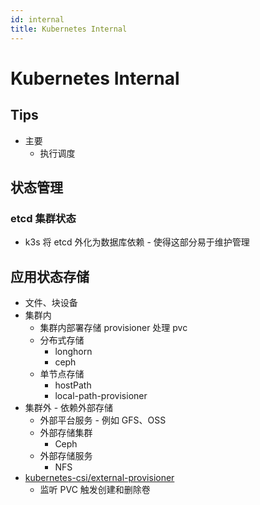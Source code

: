 ```yaml
---
id: internal
title: Kubernetes Internal
---
```


# Kubernetes Internal
## Tips
* 主要
  * 执行调度

## 状态管理
### etcd 集群状态
* k3s 将 etcd 外化为数据库依赖 - 使得这部分易于维护管理

## 应用状态存储
* 文件、块设备
* 集群内
  * 集群内部署存储 provisioner 处理 pvc
  * 分布式存储
    * longhorn
    * ceph
  * 单节点存储
    * hostPath
    * local-path-provisioner
* 集群外 - 依赖外部存储
  * 外部平台服务 - 例如 GFS、OSS
  * 外部存储集群
    * Ceph
  * 外部存储服务
    * NFS
* [kubernetes-csi/external-provisioner](https://github.com/kubernetes-csi/external-provisioner)
  * 监听 PVC 触发创建和删除卷
